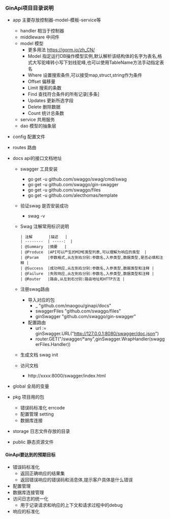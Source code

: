 ### GinApi项目目录说明

- app 主要存放控制器-model-模板-service等
    - handler 相当于控制器
    - middleware 中间件
    - model 模型 
        - 更多用法 https://gorm.io/zh_CN/ 
        - Model 指定运行DB操作模型实例,默认解析该结构体的名字为表名,格式大写驼峰转小写下划线驼峰,也可以使用TableName方法手动指定表名
        - Where 设置搜索条件,可以接受map,struct,string作为条件
        - Offset 偏移量
        - Limit 搜索的条数
        - Find 查找符合条件的所有记录[多条]
        - Updates 更新所选字段
        - Delete 删除数据
        - Count 统计总条数
    - service 共用服务
    - dao 模型的抽象层
- config 配置文件
- routes 路由
- docs api的接口文档地址
    - swagger 工具安装
        - go get -u github.com/swaggo/swag/cmd/swag
        - go get -u github.com/swaggo/gin-swagger
        - go get -u github.com/swaggo/files
        - go get -u github.com/alecthomas/template
    - 验证swag 是否安装成功
        - swag -v 
    - Swag 注解常用标识说明
          
          | 注解       |描述   | 
          | --------  | -----:  | 
          | @Summary  |摘要   |  
          | @Produce  |API可以产生的MIME类型列表,可以理解为响应的类型  | 
          | @Param    |参数格式,从左到右分别:参数名,入参类型,数据类型,是否必填和注释 |  
          | @Success  |成功响应,从左到右分别:参数名,入参类型,数据类型和注释 | 
          | @Failure  |失败响应,从左到右分别:参数名,入参类型,数据类型和注释 | 
          | @Router   |路由,从左到右分别:路由地址和HTTP方法 | 
     
    - 注册swag路由
        - 导入对应的包
            - _ "github.com/maogou/ginapi/docs"
            - 	swaggerFiles "github.com/swaggo/files"
            - 	ginSwagger "github.com/swaggo/gin-swagger" 
        - 配置路由
            - url := ginSwagger.URL("http://127.0.0.1:8080/swagger/doc.json")
            - router.GET("/swagger/*any",ginSwagger.WrapHandler(swaggerFiles.Handler))    
     
    - 生成文档 swag init   
    
    - 访问文档 
        - http://xxxx:8000/swagger/index.html   
          
             
- global 全局的变量
- pkg 项目用的包
    - 错误码标准化 errcode
    - 配置管理 setting
    - 数据库连接
- storage 日志文件存放的目录
- public 静态资源文件

#### GinApi要达到的预期目标

- 错误码标准化
    - 返回正确响应的结果集
    - 返回错误响应的错误码和消息体,提示客户具体是什么错误
- 配置管理
- 数据库连接管理
- 访问日志的统一化
    - 用于记录请求和响应的上下文和请求过程中的debug
- 响应的标准化
